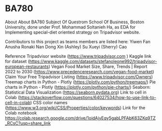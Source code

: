 # BA780
About About BA780 Subject Of Questrom School Of Business, Boston University, done under Prof. Mohammad Soltanieh Ha, as EDA for Implementing special-diet oriented strategy on Tripadvisor website.

Contributors to this project as teams members are listed here:
Yiwen Fan
Anusha Ronaki
Nan Dong
Xin (Ashley) Su
Xueyi (Sherry) Cao

Reference
Tripadvisor website (https://www.tripadvisor.com )
Kaggle link for dataset (https://www.kaggle.com/datasets/stefanoleone992/tripadvisor-european-restaurants)
Vegan Food Market Size, Share, Trends | Report 2022 to 2030 (https://www.precedenceresearch.com/vegan-food-market)
Claim Your Free Tripadvisor Listing (https://www.tripadvisor.com/Owners)
Treemap charts in Python - Plotly (https://plotly.com/python/treemaps/)
Pie charts in Python - Plotly (https://plotly.com/python/pie-charts/)
Seaborn: Statistical Data Visualization (https://seaborn.pydata.org)
Link to cell in Colab (https://stackoverflow.com/questions/64027534/how-to-use-link-to-cell-in-colab)
CSS color names (https://www.w3.org/wiki/CSS/Properties/color/keywords)
Link for the Colab notebook https://colab.research.google.com/drive/1oidAjyEqy5gabLPFAbK63ZKq9TZ_RCsC?usp=share_link
